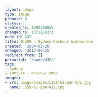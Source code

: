 ```yaml
---
layout: image
type: image
promote: 0
status: 1
created_ts: 1080280855
changed_ts: 1372159372
node_id: 432
title: 01359 - Sydney Harbour Widescreen
created: '2004-03-26'
changed: '2013-06-25'
redirect_from: []
permalink: "/node/432/"
tags:
- Sydney
- 2003/10 - October 2003
images:
- src: image/images/1359-61-pan-432.jpg
  name: 1359-61-pan-432.jpg
---
```


